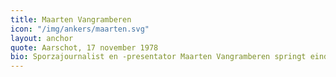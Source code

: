 ```yaml
---
title: Maarten Vangramberen
icon: "/img/ankers/maarten.svg"
layout: anchor
quote: Aarschot, 17 november 1978
bio: Sporzajournalist en -presentator Maarten Vangramberen springt eind 2016 eventjes bij voor een paar collega's die afwezig zijn voor het presenteren van Het Journaal om 18 uur en het late journaal.
---
```

